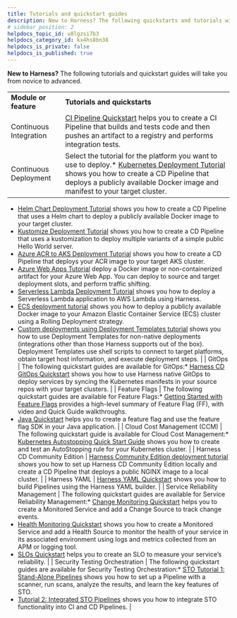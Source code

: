 ```yaml
---
title: Tutorials and quickstart guides
description: New to Harness? The following quickstarts and tutorials will take you from novice to advanced.
# sidebar_position: 2
helpdocs_topic_id: u8lgzsi7b3
helpdocs_category_id: kx4hs8bn38
helpdocs_is_private: false
helpdocs_is_published: true
---
```


**New to Harness?** The following tutorials and quickstart guides will take you from novice to advanced.



|  |  |
| --- | --- |
| **Module or feature** | **Tutorials and quickstarts** |
| Continuous Integration | [CI Pipeline Quickstart](../continuous-integration/ci-quickstarts/ci-pipeline-quickstart.md) helps you to create a CI Pipeline that builds and tests code and then pushes an artifact to a registry and performs integration tests. |
| Continuous Deployment | Select the tutorial for the platform you want to use to deploy.* [Kubernetes Deployment Tutorial](https://docs.harness.io/article/knunou9j30-kubernetes-cd-quickstart) shows you how to create a CD Pipeline that deploys a publicly available Docker image and manifest to your target cluster.
* [Helm Chart Deployment Tutorial](https://docs.harness.io/article/cifa2yb19a-helm-cd-quickstart) shows you how to create a CD Pipeline that uses a Helm chart to deploy a publicly available Docker image to your target cluster.
* [Kustomize Deployment Tutorial](https://docs.harness.io/article/uiqe6jz9o1-kustomize-quickstart) shows you how to create a CD Pipeline that uses a kustomization to deploy multiple variants of a simple public Hello World server.
* [Azure ACR to AKS Deployment Tutorial](https://docs.harness.io/article/m7nkbph0ac-azure-cd-quickstart) shows you how to create a CD Pipeline that deploys your ACR image to your target AKS cluster.
* [Azure Web Apps Tutorial](https://docs.harness.io/article/muegjde97q-azure-web-apps-tutorial) deploy a Docker image or non-containerized artifact for your Azure Web App. You can deploy to source and target deployment slots, and perform traffic shifting.
* [Serverless Lambda Deployment Tutorial](https://docs.harness.io/article/5fnx4hgwsa-serverless-lambda-cd-quickstart) shows you how to deploy a Serverless Lambda application to AWS Lambda using Harness.
* [ECS deployment tutorial](https://docs.harness.io/article/vytf6s0kwc-ecs-deployment-tutorial) shows you how to deploy a publicly available Docker image to your Amazon Elastic Container Service (ECS) cluster using a Rolling Deployment strategy.
* [Custom deployments using Deployment Templates tutorial](https://docs.harness.io/article/6k9t49p6mn-custom-deployment-tutorial) shows you how to use Deployment Templates for non-native deployments (integrations other than those Harness supports out of the box). Deployment Templates use shell scripts to connect to target platforms, obtain target host information, and execute deployment steps.
 |
| GitOps | The following quickstart guides are available for GitOps:* [Harness CD GitOps Quickstart](https://docs.harness.io/article/pptv7t53i9-harness-cd-git-ops-quickstart) shows you how to use Harness native GitOps to deploy services by syncing the Kubernetes manifests in your source repos with your target clusters.
 |
| Feature Flags | The following quickstart guides are available for Feature Flags:* [Getting Started with Feature Flags](../feature-flags/1-ff-onboarding/2-ff-getting-started/2-getting-started-with-feature-flags.md) provides a high-level summary of Feature Flag (FF), with video and Quick Guide walkthroughs.
* [Java Quickstart](../feature-flags/1-ff-onboarding/2-ff-getting-started/3-java-quickstart.md) helps you to create a feature flag and use the feature flag SDK in your Java application.
 |
| Cloud Cost Management (CCM) | The following quickstart guide is available for Cloud Cost Management:* [Kubernetes Autostopping Quick Start Guide](https://docs.harness.io/article/9l4gblg2we-kubernetes-autostopping-quick-start-guide) shows you how to create and test an AutoStopping rule for your Kubernetes cluster.
 |
| Harness CD Community Edition | [Harness Community Edition deployment tutorial](https://docs.harness.io/article/ltvkgcwpum-harness-community-edition-quickstart) shows you how to set up Harness CD Community Edition locally and create a CD Pipeline that deploys a public NGINX image to a local cluster. |
| Harness YAML | [Harness YAML Quickstart](https://docs.harness.io/article/1eishcolt3-harness-yaml-quickstart) shows you how to build Pipelines using the Harness YAML builder. |
| Service Reliability Management | The following quickstart guides are available for Service Reliability Management:* [Change Monitoring Quickstart](https://docs.harness.io/article/fs64l16dbp-change-intelligence-quick-start-change-monitoring) helps you to create a Monitored Service and add a Change Source to track change events.
* [Health Monitoring Quickstart](https://docs.harness.io/article/m4pbiqb4m9-verify-deployments-in-change-intelligence-quickstart) shows you how to create a Monitored Service and add a Health Source to monitor the health of your service in its associated environment using logs and metrics collected from an APM or logging tool.
* [SLOs Quickstart](https://docs.harness.io/article/jnl7w1rryp-slo-quickstart) helps you to create an SLO to measure your service’s reliability.
 |
| Security Testing Orchestration | The following quickstart guides are available for Security Testing Orchestration:* [STO Tutorial 1: Stand-Alone Pipelines](../security-testing-orchestration/onboard-sto/30-tutorial-1-standalone-workflows.md) shows you how to set up a Pipeline with a scanner, run scans, analyze the results, and learn the key features of STO.
* [Tutorial 2: Integrated STO Pipelines](../security-testing-orchestration/onboard-sto/40-sto-tutorial-2-integrated-sto-ci-cd-workflows.md) shows you how to integrate STO functionality into CI and CD Pipelines.
 |

